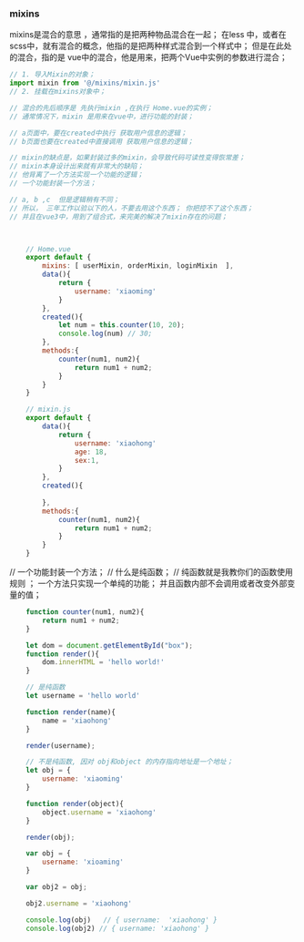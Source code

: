 ### mixins
mixins是混合的意思 ，通常指的是把两种物品混合在一起；
在less 中，或者在scss中，就有混合的概念，他指的是把两种样式混合到一个样式中；
但是在此处的混合，指的是 vue中的混合，他是用来，把两个Vue中实例的参数进行混合；

```javascript
// 1. 导入Mixin的对象；
import mixin from '@/mixins/mixin.js'
// 2. 挂载在mixins对象中；

// 混合的先后顺序是 先执行mixin ,在执行 Home.vue的实例；
// 通常情况下，mixin 是用来在vue中，进行功能的封装；

// a页面中，要在created中执行 获取用户信息的逻辑；
// b页面也要在created中直接调用 获取用户信息的逻辑；

// mixin的缺点是，如果封装过多的mixin，会导致代码可读性变得恢常差；
// mixin本身设计出来就有非常大的缺陷；
// 他背离了一个方法实现一个功能的逻辑；
// 一个功能封装一个方法； 

// a, b ,c  但是逻辑稍有不同；
// 所以， 三年工作以验以下的人，不要去用这个东西； 你把控不了这个东西；
// 并且在vue3中，用到了组合式，来完美的解决了mixin存在的问题； 



    // Home.vue
    export default {
        mixins: [ userMixin, orderMixin, loginMixin  ],
        data(){
            return {
                username: 'xiaoming'
            }
        },
        created(){
            let num = this.counter(10, 20);
            console.log(num) // 30;
        },
        methods:{
            counter(num1, num2){
                return num1 + num2;
            }
        }
    }
```

```javascript
    // mixin.js
    export default {
        data(){
            return {
                username: 'xiaohong'
                age: 18,
                sex:1,
            }
        },
        created(){
           
        },
        methods:{
            counter(num1, num2){
                return num1 + num2;
            }
        }
    }
```

<!-- 纯函数 -->
// 一个功能封装一个方法； 
// 什么是纯函数；
// 纯函数就是我教你们的函数使用规则 ；  一个方法只实现一个单纯的功能； 并且函数内部不会调用或者改变外部变量的值；

```javascript
    function counter(num1, num2){
        return num1 + num2;
    }
```

```javascript
    let dom = document.getElementById("box");
    function render(){
        dom.innerHTML = 'hello world!'
    }
```

```javascript
    // 是纯函数
    let username = 'hello world'

    function render(name){
        name = 'xiaohong'
    }

    render(username);
```

```javascript
    // 不是纯函数, 因对 obj和object 的内存指向地址是一个地址；
    let obj = {
        username: 'xiaoming'
    }

    function render(object){
        object.username = 'xiaohong'
    }

    render(obj);
```

<!-- 基本数据类型和引用数据类型的区别是什么？ -->
```javascript
    var obj = {
        username: 'xioaming'
    }

    var obj2 = obj;

    obj2.username = 'xiaohong'

    console.log(obj)   // { username:  'xiaohong' }
    console.log(obj2) // { username: 'xiaohong' }
```